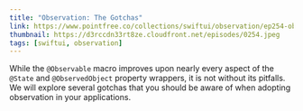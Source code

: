 ```yaml
---
title: "Observation: The Gotchas"
link: https://www.pointfree.co/collections/swiftui/observation/ep254-observation-the-gotchas
thumbnail: https://d3rccdn33rt8ze.cloudfront.net/episodes/0254.jpeg
tags: [swiftui, observation]
---
```


While the `@Observable` macro improves upon nearly every aspect of the `@State` and `@ObservedObject` property wrappers, it is not without its pitfalls. We will explore several gotchas that you should be aware of when adopting observation in your applications.
